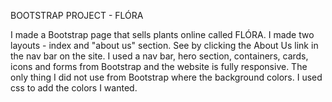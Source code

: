BOOTSTRAP PROJECT - FLÓRA

I made a Bootstrap page that sells plants online called FLÓRA. I made two layouts - index and "about us" section. See by clicking the About Us link in the nav bar on the site.
I used a nav bar, hero section, containers, cards, icons and forms from Bootstrap and the website is fully responsive.
The only thing I did not use from Bootstrap where the background colors. I used css to add the colors I wanted.
